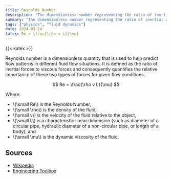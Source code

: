 ```yaml
---
title: Reynolds Number
description: "The dimensionless number representing the ratio of inertial and viscous forces."
summary: "The dimensionless number representing the ratio of inertial and viscous forces."
tags: ["physics", "fluid dynamics"]
date: 2024-03-14
latex: Re = \frac{\rho v L}{\mu}
---
```


{{< katex >}}

Reynolds number is a dimensionless quantity that is used to help predict flow patterns in different fluid flow situations. It is defined as the ratio of inertial forces to viscous forces and consequently quantifies the relative importance of these two types of forces for given flow conditions.

$$ Re = \frac{\rho v L}{\mu} $$

Where:

- \\(\small Re\\) is the Reynolds Number,
- \\(\small \rho\\) is the density of the fluid,
- \\(\small v\\) is the velocity of the fluid relative to the object,
- \\(\small L\\) is a characteristic linear dimension (such as diameter of a circular pipe, hydraulic diameter of a non-circular pipe, or length of a body), and
- \\(\small \mu\\) is the dynamic viscosity of the fluid.

## Sources

- [Wikipedia](https://en.wikipedia.org/wiki/Reynolds_number)
- [Engineering Toolbox](https://www.engineeringtoolbox.com/reynolds-number-d_237.html)
